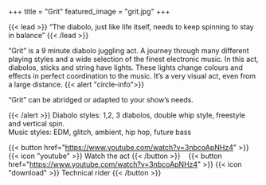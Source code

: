 +++
title = "Grit"
featured_image = "grit.jpg"
+++

{{< lead >}}
“The diabolo, just like life itself, needs to keep spinning to stay in balance”
{{< /lead >}}

“Grit” is a 9 minute diabolo juggling act. 
A journey through many different playing styles and a wide selection of the finest electronic music.
In this act, diabolos, sticks and string have lights. These lights change colours and effects in perfect coordination to the music. It’s a very visual act, even from a large distance.
{{< alert "circle-info">}}

“Grit” can be abridged or adapted to your show’s needs.

{{< /alert >}}
Diabolo styles: 1,2, 3 diabolos, double whip style, freestyle and vertical spin.  
Music styles: EDM, glitch, ambient, hip hop, future bass


{{< button href="https://www.youtube.com/watch?v=3nbcoApNHz4" >}}
{{< icon "youtube" >}} Watch the act
{{< /button >}}
<a>&nbsp;&nbsp;</a>
{{< button href="https://www.youtube.com/watch?v=3nbcoApNHz4" >}}
{{< icon "download" >}} Technical rider
{{< /button >}}



